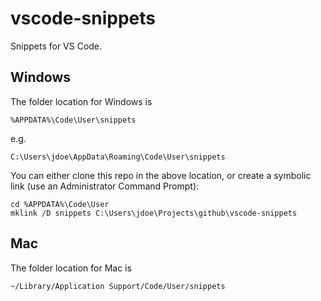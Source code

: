 # vscode-snippets

Snippets for VS Code.

## Windows

The folder location for Windows is

```
%APPDATA%\Code\User\snippets
```

e.g.

```
C:\Users\jdoe\AppData\Roaming\Code\User\snippets
```

You can either clone this repo in the above location,
or create a symbolic link (use an Administrator Command Prompt):
```
cd %APPDATA%\Code\User
mklink /D snippets C:\Users\jdoe\Projects\github\vscode-snippets
```

## Mac

The folder location for Mac is

```
~/Library/Application Support/Code/User/snippets
```
